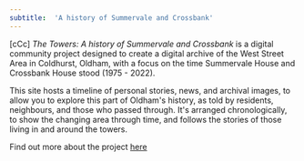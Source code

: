 ```yaml
---
subtitle:  'A history of Summervale and Crossbank'
---
```


[cCc] *The Towers: A history of Summervale and Crossbank* is a digital community project designed to create a digital archive of the West Street Area in Coldhurst, Oldham, with a focus on the time Summervale House and Crossbank House stood (1975 - 2022). 

This site hosts a timeline of personal stories, news, and archival images, to allow you to explore this part of Oldham's history, as told by residents, neighbours, and those who passed through. It's arranged chronologically, to show the changing area through time, and follows the stories of those living in and around the towers. 

Find out more about the project [here](/about)
